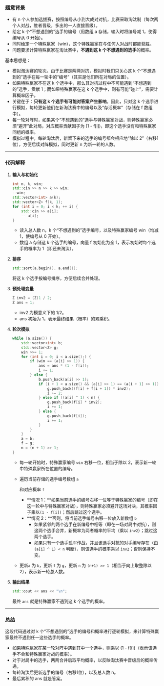### 题意背景

-   有 n 个人参加选拔赛，按照编号从小到大成对对抗，比赛采取淘汰制（每次两个人对战，胜者晋级，多出的一人直接晋级）。
-   给定 k 个“不想遇到的”选手的编号（用数组 a 存储，输入时将编号减 1，使得编号从 0 开始）。
-   同时给定一个特殊赢家（win），这个特殊赢家在与任何人对战时都能获胜。
-   问题要求计算特殊赢家在淘汰赛中，**不遇到这 k 个不想遇到的选手**的概率。

基本思想是：

-   模拟淘汰赛的轮次。由于比赛是两两对抗，模拟时我们只关心这 k 个“不想遇到的”选手在每一轮中的“编号”（其实是他们所在对局的位置）。
-   如果特殊赢家不在这 k 个选手中，那么其对抗过程中不可能遇到“不想遇到的”选手，贡献 1；而如果特殊赢家在这 k 个选手中，则有可能“碰上”，需要计算概率因子。
-   关键在于：**只有这 k 个选手有可能对答案产生影响**。因此，只对这 k 个选手进行模拟，每轮更新他们在新淘汰赛中的编号以及“存活概率”（存储在 f 数组中）。
-   每一轮对阵时，如果某个“不想遇到的”选手与特殊赢家对战，则特殊赢家必须“避开”此对局，对应概率贡献因子为 (1 - f[i])，即这个选手没有和特殊赢家同组的概率。
-   模拟过程中，每轮淘汰后，新留下来的选手的编号都会相应地“除以 2”（右移1位），方便后续对阵模拟，同时更新 n 为新一轮的人数。

------

### 代码解释

1.  **输入与初始化**

    ```cpp
    int n, k, win;
    std::cin >> n >> k >> win;
    --win;
    std::vector<int> a(k);
    std::vector<Z> f(k, 1);
    for (int i = 0; i < k; ++ i) {
        std::cin >> a[i];
        -- a[i];
    }    
    ```

    -   读入总人数 n，k 个“不想遇到的”选手编号，以及特殊赢家编号 win（均减 1，使编号从 0 开始）。
    -   数组 a 存储这 k 个选手的编号，向量 f 初始化为全 1，表示初始时每个选手的概率为 1（即还未淘汰）。

2.  **排序**

    ```cpp
    std::sort(a.begin(), a.end());
    ```

    将这 k 个选手按编号排序，方便后续合并处理。

3.  **预处理变量**

    ```cpp
    Z inv2 = (Z)1 / 2;
    Z ans = 1;
    ```

    -   inv2 为模意义下的 1/2。
    -   ans 初始为 1，表示最终结果（概率）的累乘积。

4.  **轮次模拟**

    ```cpp
    while (a.size()) {
        std::vector<int> b;
        std::vector<Z> g;
        win >>= 1;
        for (int i = 0; i < a.size();) {
            if (win == (a[i] >> 1)) {
                ans = ans * (1 - f[i]);
                i += 1;
            } else {
                b.push_back(a[i] >> 1);
                if (i + 1 < a.size() && (a[i] >> 1) == (a[i + 1] >> 1)) {
                    g.push_back((f[i] + f[i + 1]) * inv2);
                    i += 2;
                } else if ((a[i] ^ 1) < n) {
                    g.push_back(f[i] * inv2);
                    i += 1;
                } else {
                    g.push_back(f[i]);
                    i += 1;
                }
            }
        }
        a = b;
        f = g;
        n = (n + 1) >> 1;
    }
    ```

    -   每一轮开始时，特殊赢家编号 `win` 右移一位，相当于除以 2，表示新一轮中特殊赢家所在位置的编号。

    -   遍历当前存储的选手编号数组  `a`

         和对应概率  `f`

        -   **情况 1：**如果当前选手的编号右移一位等于特殊赢家的编号（即在这一轮中与特殊赢家对战），则特殊赢家必须避开这场对决，其概率因子乘以`(1 - f[i])`；然后跳过这个选手。
        -   **情况 2：**否则，将当前选手编号右移一位放入新数组 `b`
            -   如果紧邻的两个选手在新编号中相等（即在一场对局中对抗），则这两个选手合并，新概率为两者概率的平均（乘以 `inv2`）；跳过这两个选手。
            -   如果只有一个选手孤军作战，并且该选手对抗的对手编号存在（由 `(a[i] ^ 1) < n` 判断），则该选手的概率乘以 `inv2`；否则保持不变。

    -   更新`a` 为 `b`，更新 `f` 为 `g`，更新 `n` 为 `(n+1) >> 1`（相当于向上取整除以 2），表示新一轮总人数。

5.  **输出结果**

    ```cpp
    std::cout << ans << "\n";
    ```

    最终 `ans` 就是特殊赢家不遇到这 k 个选手的概率。

------

### 总结

这段代码通过对 k 个“不想遇到的”选手的编号和概率进行逐轮模拟，来计算特殊赢家最终不遇到任一这些选手的概率。

-   如果特殊赢家在某一轮对阵中遇到其中一个选手，则乘以 (1 - f[i])（表示该选手不会和特殊赢家对战的概率）。
-   对于对局中的选手，两两合并后取平均概率，以反映淘汰赛中晋级后的概率传递。
-   每轮淘汰后更新选手的编号（右移1位），以及总人数 n。
-   最后累积的 ans 就是答案。

